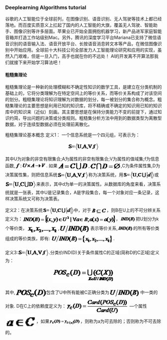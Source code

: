 ### Deeplearning Algorithms tutorial
谷歌的人工智能位于全球前列，在图像识别、语音识别、无人驾驶等技术上都已经落地。而百度实质意义上扛起了国内的人工智能的大旗，覆盖无人驾驶、智能助手、图像识别等许多层面。苹果业已开始全面拥抱机器学习，新产品进军家庭智能音箱并打造工作站级别Mac。另外，腾讯的深度学习平台Mariana已支持了微信语音识别的语音输入法、语音开放平台、长按语音消息转文本等产品，在微信图像识别中开始应用。全球前十大科技公司全部发力人工智能理论研究和应用的实现，虽然入门艰难，但是一旦入门，高手也就在你的不远处！
AI的开发离不开算法那我们就接下来开始学习算法吧！

#### 粗糙集理论
粗糙集理论是一种新的处理模糊和不确定性知识的数学工具，是建立在分类机制的基础上的，它将分类理解为在特定空间上的等价关系，而等价关系构成了对该空间的划分。粗糙集理论将知识理解为对数据的划分，每一被划分的集合称为概念。粗糙集理论的主要思想是利用已知的知识库，将不精确或不确定的知识用已知的知识库中的知识来（近似）刻画。其主要思想是在保持分类能力不变的前提下，通过知识约简，导出问题的决策或分类规则。粗糙集分析方法中用到的数据类型为离散型数据，对于连续型数据必须在处理前离散化。


粗糙集理论基本概念
定义1： 一个信息系统是一个四元组，可表示为：

<p align="center">
<img width="100" align="center" src="../../images/30.jpg" />
</p>

 其中U为对象的非空有限集合;A为属性的非空有限集合;V为属性的值域集;f为信息函数,<img width="100" align="center" src="../../images/31.jpg" />.
 如果<img width="100" align="center" src="../../images/33.jpg" />,<img width="100" align="center" src="../../images/32.jpg" />,C为条件属性集,D为决策属性集，则把信息系统<img width="100" align="center" src="../../images/30.jpg" />称为决策系统，用<img width="100" align="center" src="../../images/34.jpg" />或<img width="100" align="center" src="../../images/35.jpg" />来表示，其中d为单一的决策属性。从数据库的角度来看，决策系统就是一张表，其中U是记录集合，A是字段集合，每一个对象对应一条记录，这样决策系统又可称为决策表。
 
定义2：在决策系统<img width="100" align="center" src="../../images/36.jpg" />中，对于<img width="50" align="center" src="../../images/37.jpg" />，则B在U上的不可分辨关系定义为：<img width="300" align="center" src="../../images/38.jpg" />，<img width="50" align="center" src="../../images/39.jpg" />把U划分为k个等价类，<img width="100" align="center" src="../../images/40.jpg" />,<img width="100" align="center" src="../../images/43.jpg" />表示等价关系,<img width="50" align="center" src="../../images/39.jpg" />的所有等价类组成的等价类族，即有:
<img width="200" align="center" src="../../images/41.jpg" />.

定义3:<img width="100" align="center" src="../../images/30.jpg" />.分类价IND(D)关于条件属性C的正域(简称D的C正域)定义为：

<p align="center">
<img width="200" align="center" src="../../images/42.jpg" />
</p>

其中,<img width="100" align="center" src="../../images/44.jpg" />包含了U中所有能被C正确分类为<img width="100" align="center" src="../../images/43.jpg" />中一类的对象.
D在C上的依赖度定义为：<img width="200" align="center" src="../../images/45.jpg" />
—个属性<img width="100" align="center" src="../../images/46.jpg" />，如果<img width="100" align="center" src="../../images/47.jpg" />，则称为a为可去除的；否则称为不可去除的。
